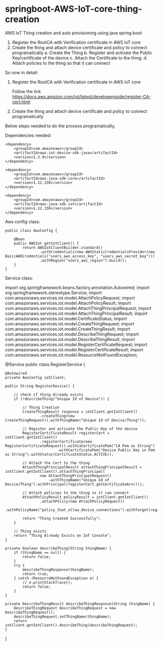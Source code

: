 # springboot-AWS-IoT-core-thing-creation
AWS IoT Thing creation and auto provisioning using java spring boot

1. Register the RootCA with Verification certificate in AWS IoT core
2. Create the thing and attach device certificate and policy to connect programatically
	a. Create the Thing
	b. Register and activate the Public Key/certificate of the device
	c. Attach the Certificate to the thing.
	d. Attach policies to the thing so that it can connect

So now in detail:


1. Register the RootCA with Verification certificate in AWS IoT core
	
	Follow the link
		https://docs.aws.amazon.com/iot/latest/developerguide/register-CA-cert.html
		

2. Create the thing and attach device certificate and policy to connect programatically

Below steps needed to do the process programatically,

Dependencies needed:
	
	<dependency>
		<groupId>com.amazonaws</groupId>
		<artifactId>aws-iot-device-sdk-java</artifactId>
		<version>1.3.9</version>
	</dependency>

	<dependency>
		<groupId>com.amazonaws</groupId>
		<artifactId>aws-java-sdk-core</artifactId>
		<version>1.12.150</version>
	</dependency>

	<dependency>
		<groupId>com.amazonaws</groupId>
		<artifactId>aws-java-sdk-iot</artifactId>
		<version>1.12.150</version>
	</dependency>


Aws config class:
	
	public class AwsConfig {
	
		@Bean
		public AWSIot getIotClient() {
			return AWSIotClientBuilder.standard()
					.withCredentials(new AWSStaticCredentialsProvider(new BasicAWSCredentials("users_aws_access_key", "users_aws_secret_key")))
					.withRegion("users_aws_region").build();
		}	
	}
	

Service class:

import org.springframework.beans.factory.annotation.Autowired;
import org.springframework.stereotype.Service;
import com.amazonaws.services.iot.model.AttachPolicyRequest;
import com.amazonaws.services.iot.model.AttachPolicyResult;
import com.amazonaws.services.iot.model.AttachThingPrincipalRequest;
import com.amazonaws.services.iot.model.AttachThingPrincipalResult;
import com.amazonaws.services.iot.model.CertificateStatus;
import com.amazonaws.services.iot.model.CreateThingRequest;
import com.amazonaws.services.iot.model.CreateThingResult;
import com.amazonaws.services.iot.model.DescribeThingRequest;
import com.amazonaws.services.iot.model.DescribeThingResult;
import com.amazonaws.services.iot.model.RegisterCertificateRequest;
import com.amazonaws.services.iot.model.RegisterCertificateResult;
import com.amazonaws.services.iot.model.ResourceNotFoundException;

@Service
public class RegisterService {

	@Autowired
	private AwsConfig iotClient;

	public String RegisterDevice() {

		// check if thing Already exists
		if (!describeThing("Unique Id of Device")) {

			// Thing Creation
			CreateThingResult response = iotClient.getIotClient()
					.createThing(new CreateThingRequest().withThingName("Unique Id of Device/Thing"));

			// Register and activate the Public Key of the device
			RegisterCertificateResult registerCert = iotClient.getIotClient()
					.registerCertificate(new RegisterCertificateRequest().withCaCertificatePem("CA Pem as String")
							.withCertificatePem("Device Public Key in Pem as String").withStatus(CertificateStatus.ACTIVE));

			// Attach the Cert to the thing
			AttachThingPrincipalResult attachThingPrincipalResult = iotClient.getIotClient().attachThingPrincipal(
					new AttachThingPrincipalRequest()
						.withThingName("Unique Id of Device/Thing").withPrincipal(registerCert.getCertificateArn()));

			// Attach policies to the thing so it can connect
			AttachPolicyResult policyResult = iotClient.getIotClient()
					.attachPolicy(new AttachPolicyRequest()
						.withPolicyName("policy_that_allow_device_connections").withTarget(registerCert.getCertificateArn()));

			return "Thing Created Successfully";
		}	
		
		// Thing exists
		return "Thing Already Exists on IoT Console";
	}

	private boolean describeThing(String thingName) {
		if (thingName == null) {
			return false;
		}
		try {
			describeThingResponse(thingName);
			return true;
		} catch (ResourceNotFoundException e) {
			// e.printStackTrace();
			return false;
		}
	}

	private DescribeThingResult describeThingResponse(String thingName) {
		DescribeThingRequest describeThingRequest = new DescribeThingRequest();
		describeThingRequest.setThingName(thingName);
		return iotClient.getIotClient().describeThing(describeThingRequest);
	}
	
}
